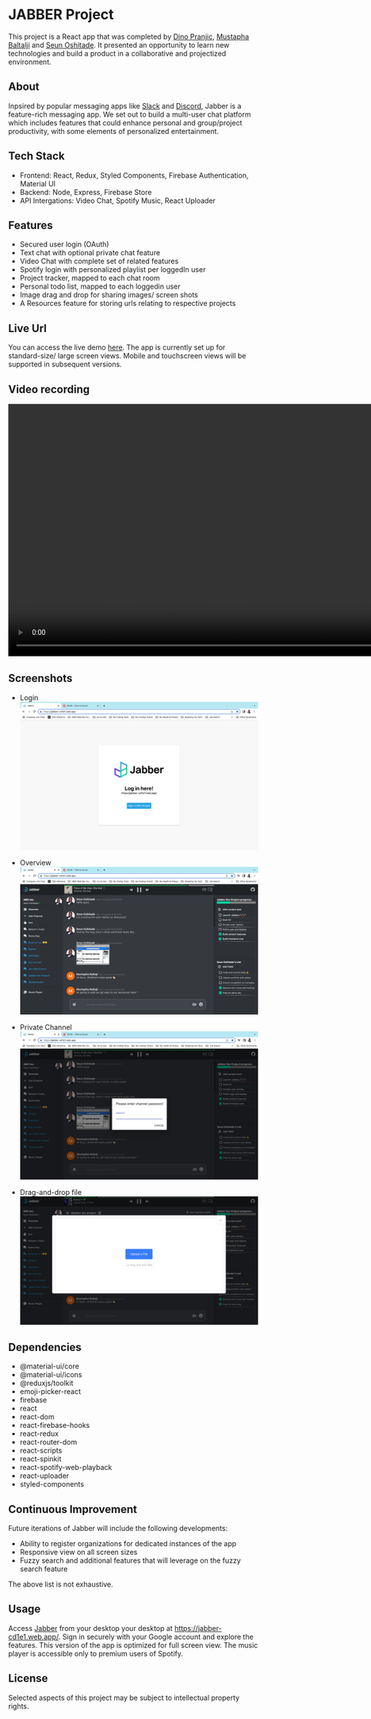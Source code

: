 # JABBER Project

This project is a React app that was completed by [Dino Pranjic](https://github.com/DinoPranjic), [Mustapha Baltalji](https://github.com/mbbaltaji) and [Seun Oshitade](https://www.linkedin.com/in/seun-oshitade/). It presented an opportunity to learn new technologies and build a product in a collaborative and projectized environment.

## About

Inpsired by popular messaging apps like [Slack](https://slack.com/) and [Discord](https://discord.com/), Jabber is a feature-rich messaging app. We set out to build a multi-user chat platform which includes features that could enhance personal and group/project productivity, with some elements of personalized entertainment. 

## Tech Stack
* Frontend: React, Redux, Styled Components, Firebase Authentication, Material UI
* Backend: Node, Express, Firebase Store
* API Intergations: Video Chat, Spotify Music, React Uploader  


## Features
* Secured user login (OAuth)
* Text chat with optional private chat feature
* Video Chat with complete set of related features
* Spotify login with personalized playlist per loggedIn user
* Project tracker, mapped to each chat room
* Personal todo list, mapped to each loggedin user
* Image drag and drop for sharing images/ screen shots
* A Resources feature for storing urls relating to respective projects

## Live Url

You can access the live demo [here](https://jabber-cd1e1.web.app/). The app is currently set up for standard-size/ large screen views. Mobile and touchscreen views will be supported in subsequent versions.

## Video recording

<video src="./docs/jabber-clip.mp4" width=1018 controls> </video>

## Screenshots
* Login
![](./docs/login.png)

* Overview
![](./docs/overview.png)

* Private Channel
![](./docs/private-channel.png)

* Drag-and-drop file
![](./docs/drag-and-drop.png)


## Dependencies

  * @material-ui/core
  * @material-ui/icons
  * @reduxjs/toolkit
  * emoji-picker-react
  * firebase
  * react
  * react-dom
  * react-firebase-hooks
  * react-redux
  * react-router-dom
  * react-scripts
  * react-spinkit
  * react-spotify-web-playback
  * react-uploader
  * styled-components

## Continuous Improvement
Future iterations of Jabber will include the following developments:
* Ability to register organizations for dedicated instances of the app
* Responsive view on all screen sizes
* Fuzzy search and additional features that will leverage on the fuzzy search feature

The above list is not exhaustive.



## Usage
Access [Jabber](https://jabber-cd1e1.web.app/) from your desktop your desktop at https://jabber-cd1e1.web.app/. Sign in securely with your Google account and explore the features. This version of the app is optimized for full screen view. The music player is accessible only to premium users of Spotify.

## License
Selected aspects of this project may be subject to intellectual property rights.